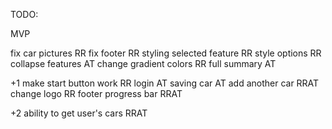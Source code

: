 TODO:

MVP

fix car pictures RR
fix footer RR
styling selected feature RR
style options RR
collapse features AT
change gradient colors RR
full summary AT

+1
make start button work RR
login AT
saving car AT
add another car RRAT
change logo RR
footer progress bar RRAT

+2
ability to get user's cars RRAT
